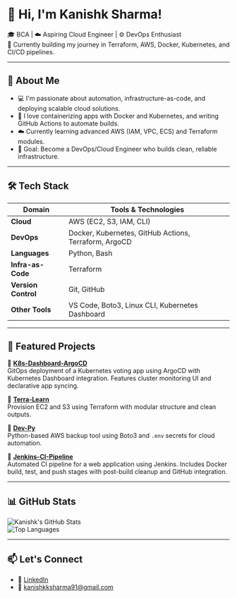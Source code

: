 # 👋 Hi, I'm Kanishk Sharma!

🎓 BCA | ☁️ Aspiring Cloud Engineer | ⚙️ DevOps Enthusiast  
🚀 Currently building my journey in Terraform, AWS, Docker, Kubernetes, and CI/CD pipelines.

---

## 🌱 About Me

- 💻 I'm passionate about automation, infrastructure-as-code, and deploying scalable cloud solutions.
- 🐳 I love containerizing apps with Docker and Kubernetes, and writing GitHub Actions to automate builds.
- ☁️ Currently learning advanced AWS (IAM, VPC, ECS) and Terraform modules.
- 🎯 Goal: Become a DevOps/Cloud Engineer who builds clean, reliable infrastructure.

---

## 🛠️ Tech Stack

| Domain            | Tools & Technologies                                   |
|-------------------|--------------------------------------------------------|
| **Cloud**         | AWS (EC2, S3, IAM, CLI)                                |
| **DevOps**        | Docker, Kubernetes, GitHub Actions, Terraform, ArgoCD  |
| **Languages**     | Python, Bash                                           |
| **Infra-as-Code** | Terraform                                              |
| **Version Control** | Git, GitHub                                          |
| **Other Tools**   | VS Code, Boto3, Linux CLI, Kubernetes Dashboard        |

---

## 🔧 Featured Projects

🔹 [**K8s-Dashboard-ArgoCD**](https://github.com/Kani-shk/k8s-dashboard-argocd)  
GitOps deployment of a Kubernetes voting app using ArgoCD with Kubernetes Dashboard integration. Features cluster monitoring UI and declarative app syncing.

🔹 [**Terra-Learn**](https://github.com/Kani-shk/terra-learn)  
Provision EC2 and S3 using Terraform with modular structure and clean outputs.

🔹 [**Dev-Py**](https://github.com/Kani-shk/dev-py)  
Python-based AWS backup tool using Boto3 and `.env` secrets for cloud automation.

🔹 [**Jenkins-CI-Pipeline**](https://github.com/Kani-shk/jenkins-ci-pipeline)  
Automated CI pipeline for a web application using Jenkins. Includes Docker build, test, and push stages with post-build cleanup and GitHub integration.


---

## 📊 GitHub Stats

![Kanishk's GitHub Stats](https://github-readme-stats.vercel.app/api?username=Kani-shk&show_icons=true&theme=github_dark&hide_title=true)  
![Top Languages](https://github-readme-stats.vercel.app/api/top-langs/?username=Kani-shk&layout=compact&theme=github_dark&langs_count=6)

---

## 📫 Let's Connect

- 💼 [LinkedIn](https://linkedin.com/in/kanishk-sharma)
- 📧 kanishkksharma91@gmail.com
